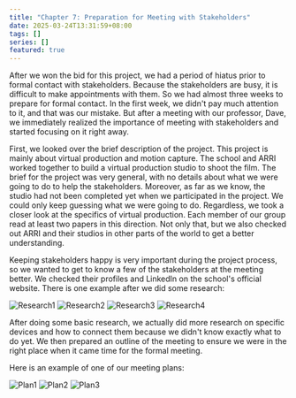 ```yaml
---
title: "Chapter 7: Preparation for Meeting with Stakeholders"
date: 2025-03-24T13:31:59+08:00
tags: []
series: []
featured: true
---
```


After we won the bid for this project, we had a period of hiatus prior to formal contact with stakeholders. Because the stakeholders are busy, it is difficult to make appointments with them. So we had almost three weeks to prepare for formal contact. In the first week, we didn't pay much attention to it, and that was our mistake. But after a meeting with our professor, Dave, we immediately realized the importance of meeting with stakeholders and started focusing on it right away.

First, we looked over the brief description of the project. This project is mainly about virtual production and motion capture. The school and ARRI worked together to build a virtual production studio to shoot the film. The brief for the project was very general, with no details about what we were going to do to help the stakeholders. Moreover, as far as we know, the studio had not been completed yet when we participated in the project. We could only keep guessing what we were going to do. Regardless, we took a closer look at the specifics of virtual production. Each member of our group read at least two papers in this direction. Not only that, but we also checked out ARRI and their studios in other parts of the world to get a better understanding. 

Keeping stakeholders happy is very important during the project process, so we wanted to get to know a few of the stakeholders at the meeting better. We checked their profiles and LinkedIn on the school's official website. There is one example after we did some research:

![Research1](/G10/images/software_engineer/Research1.png)
![Research2](/G10/images/software_engineer/Research2.png)
![Research3](/G10/images/software_engineer/Research3.png)
![Research4](/G10/images/software_engineer/Research4.png)

After doing some basic research, we actually did more research on specific devices and how to connect them because we didn't know exactly what to do yet. We then prepared an outline of the meeting to ensure we were in the right place when it came time for the formal meeting. 

Here is an example of one of our meeting plans:

![Plan1](/G10/images/software_engineer/Plan1.png)
![Plan2](/G10/images/software_engineer/Plan2.png)
![Plan3](/G10/images/software_engineer/Plan3.png)